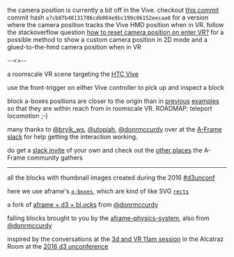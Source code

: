 the camera position is currently a bit off in the Vive.  checkout [this commit](https://gist.github.com/micahstubbs/201876c23dfe243f6e9a9c0be681367e/a7cb87b48131786cdb084e9bc199c06152eecaa0) commit hash `a7cb87b48131786cdb084e9bc199c06152eecaa0` for a version where the camera position tracks the Vive HMD position when in VR.  follow the stackoverflow question [how to reset camera position on enter VR?](http://stackoverflow.com/questions/41624558/how-to-reset-camera-position-on-enter-vr) for a possible method to show a custom camera position in 2D mode and a glued-to-the-hmd camera position when in VR

--<>--

a roomscale VR scene targeting the [HTC Vive](https://en.wikipedia.org/wiki/HTC_Vive)

use the front-trigger on either Vive controller to pick up and inspect a block    

block a-boxes positions are closer to the origin than in [previous](http://bl.ocks.org/micahstubbs/a98418db846e7e5560f8b7c8b8224564) [examples](http://bl.ocks.org/micahstubbs/36e3cd39edc43330f2f999372ac7f8ad) so that they are within reach from in roomscale VR. ROADMAP: teleport locomotion ;-)

many thanks to [@bryik_ws](https://twitter.com/bryik_ws), [@utopiah](https://twitter.com/utopiah), [@donrmccurdy](https://twitter.com/donrmccurdy) over at the [A-Frame slack](https://aframevr.slack.com/messages/vive/) for help getting the interaction working.

do get a [slack invite](https://aframevr-slack.herokuapp.com/) of your own and check out the [other places](https://aframe.io/community/) the A-Frame community gathers

---

all the blocks with thumbnail images created during the 2016 [#d3unconf](https://twitter.com/search?q=%23d3unconf&src=typd)

here we use aframe's [`a-boxes`](https://aframe.io/docs/0.2.0/primitives/a-box.html), which are kind of like SVG [`rects`](https://developer.mozilla.org/en-US/docs/Web/SVG/Element/rect) 

a fork of [aframe + d3 + bl.ocks](http://bl.ocks.org/donmccurdy/2d13aa01d854ef60eac24102846a8a5f) from [@donrmccurdy](https://twitter.com/donrmccurdy)

falling blocks brought to you by the [aframe-physics-system](https://github.com/donmccurdy/aframe-physics-system), also from [@donrmccurdy](https://twitter.com/donrmccurdy)

inspired by the conversations at the [3d and VR 11am session](https://docs.google.com/document/d/1pY7OYorubF8GxryOxI6dDtKzTwfGOF8CwXEkQsef8T4/edit) in the Alcatraz Room at the [2016 d3 unconference](http://visfest.com/d3unconf-2016/)